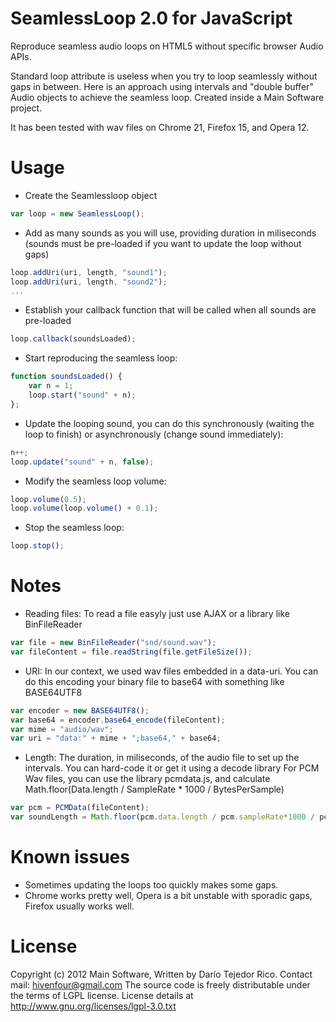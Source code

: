 SeamlessLoop 2.0 for JavaScript
===============================

Reproduce seamless audio loops on HTML5 without specific browser Audio APIs.

Standard loop attribute is useless when you try to loop seamlessly without gaps in between.
Here is an approach using intervals and "double buffer" Audio objects to achieve the seamless loop.
Created inside a Main Software project.

It has been tested with wav files on Chrome 21, Firefox 15, and Opera 12.

Usage
=====

- Create the Seamlessloop object
```Javascript
var loop = new SeamlessLoop();
```

- Add as many sounds as you will use, providing duration in miliseconds (sounds must be pre-loaded if you want to update the loop without gaps)
```Javascript
loop.addUri(uri, length, "sound1");
loop.addUri(uri, length, "sound2");
...
```

- Establish your callback function that will be called when all sounds are pre-loaded
```Javascript
loop.callback(soundsLoaded);
```

- Start reproducing the seamless loop:
```Javascript
function soundsLoaded() {
    var n = 1;
    loop.start("sound" + n);
};
```

- Update the looping sound, you can do this synchronously (waiting the loop to finish) or asynchronously (change sound immediately):
```Javascript
n++;
loop.update("sound" + n, false);
```

- Modify the seamless loop volume:
```Javascript
loop.volume(0.5);
loop.volume(loop.volume() + 0.1);
```

- Stop the seamless loop:
```Javascript
loop.stop();
```

Notes
=====

- Reading files: To read a file easyly just use AJAX or a library like BinFileReader
```Javascript
var file = new BinFileReader("snd/sound.wav");
var fileContent = file.readString(file.getFileSize());
```

- URI: In our context, we used wav files embedded in a data-uri. You can do this encoding your binary file to base64 with something like BASE64UTF8
```Javascript
var encoder = new BASE64UTF8();
var base64 = encoder.base64_encode(fileContent);
var mime = "audio/wav";
var uri = "data:" + mime + ";base64," + base64;
```

- Length: The duration, in miliseconds, of the audio file to set up the intervals. You can hard-code it or get it using a decode library
For PCM Wav files, you can use the library pcmdata.js, and calculate Math.floor(Data.length / SampleRate * 1000 / BytesPerSample)
```Javascript
var pcm = PCMData(fileContent);
var soundLength = Math.floor(pcm.data.length / pcm.sampleRate*1000 / pcm.bytesPerSample);
```

Known issues
============

- Sometimes updating the loops too quickly makes some gaps.
- Chrome works pretty well, Opera is a bit unstable with sporadic gaps, Firefox usually works well.

License
=======

Copyright (c) 2012 Main Software,
Written by Darío Tejedor Rico. Contact mail: hivenfour@gmail.com
The source code is freely distributable under the terms of LGPL license.
License details at http://www.gnu.org/licenses/lgpl-3.0.txt
